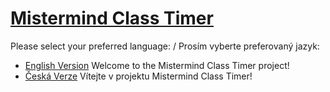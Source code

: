 # **[Mistermind Class Timer](https://barborakindl.github.io/MasterMindClassWeb/)**

Please select your preferred language: / Prosím vyberte preferovaný jazyk:

- [English Version](README_en.md)
Welcome to the Mistermind Class Timer project! 
- [Česká Verze](README_cs.md)
 Vítejte v projektu Mistermind Class Timer!